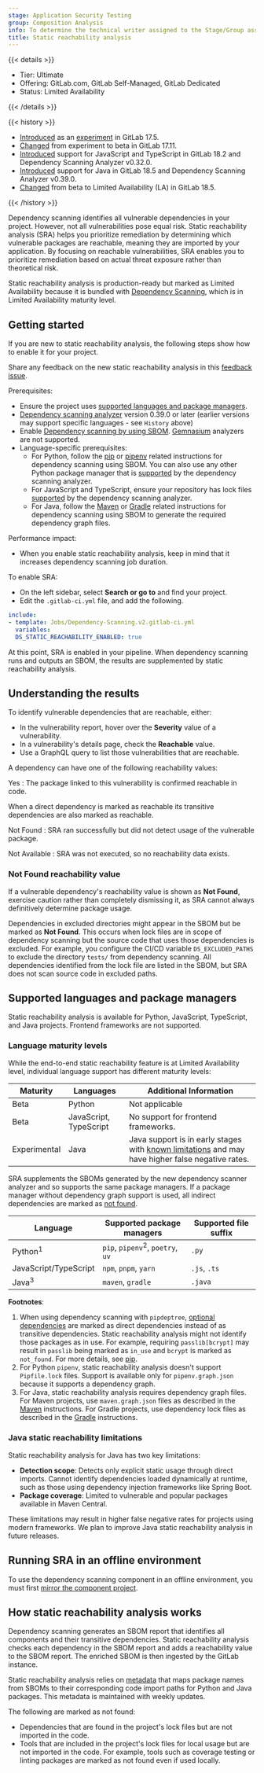 ```yaml
---
stage: Application Security Testing
group: Composition Analysis
info: To determine the technical writer assigned to the Stage/Group associated with this page, see https://handbook.gitlab.com/handbook/product/ux/technical-writing/#assignments
title: Static reachability analysis
---
```


{{< details >}}

- Tier: Ultimate
- Offering: GitLab.com, GitLab Self-Managed, GitLab Dedicated
- Status: Limited Availability

{{< /details >}}

{{< history >}}

- [Introduced](https://gitlab.com/groups/gitlab-org/-/epics/14177) as an [experiment](../../../policy/development_stages_support.md) in GitLab 17.5.
- [Changed](https://gitlab.com/groups/gitlab-org/-/epics/15781) from experiment to beta in GitLab 17.11.
- [Introduced](https://gitlab.com/gitlab-org/gitlab/-/issues/502334) support for JavaScript and TypeScript in GitLab 18.2 and Dependency Scanning Analyzer v0.32.0.
- [Introduced](https://gitlab.com/groups/gitlab-org/-/epics/17607) support for Java in GitLab 18.5 and Dependency Scanning Analyzer v0.39.0.
- [Changed](https://gitlab.com/groups/gitlab-org/-/epics/15780) from beta to Limited Availability (LA) in GitLab 18.5.

{{< /history >}}

Dependency scanning identifies all vulnerable dependencies in your project. However, not all
vulnerabilities pose equal risk. Static reachability analysis (SRA) helps you prioritize remediation
by determining which vulnerable packages are reachable, meaning they are imported by your
application. By focusing on reachable vulnerabilities, SRA enables you to prioritize remediation
based on actual threat exposure rather than theoretical risk.

Static reachability analysis is production-ready but marked as Limited Availability because it is bundled with [Dependency Scanning](dependency_scanning_sbom/_index.md), which is in Limited Availability maturity level.

## Getting started

If you are new to static reachability analysis, the following steps show how to enable it for your
project.

Share any feedback on the new static reachability analysis in this [feedback issue](https://gitlab.com/gitlab-org/gitlab/-/issues/535498).

Prerequisites:

- Ensure the project uses [supported languages and package managers](#supported-languages-and-package-managers).
- [Dependency scanning analyzer](https://gitlab.com/gitlab-org/security-products/analyzers/dependency-scanning)
  version 0.39.0 or later (earlier versions may support specific languages - see `History` above)
- Enable [Dependency scanning by using SBOM](dependency_scanning_sbom/_index.md#getting-started).
  [Gemnasium](https://gitlab.com/gitlab-org/security-products/analyzers/gemnasium) analyzers are not
  supported.
- Language-specific prerequisites:
  - For Python, follow the [pip](dependency_scanning_sbom/_index.md#pip) or
    [pipenv](dependency_scanning_sbom/_index.md#pipenv)
    related instructions for dependency scanning using SBOM. You can also use any other Python package
    manager that is
    [supported](https://gitlab.com/gitlab-org/security-products/analyzers/dependency-scanning#supported-files)
    by the dependency scanning analyzer.
  - For JavaScript and TypeScript, ensure your repository has lock files
    [supported](https://gitlab.com/gitlab-org/security-products/analyzers/dependency-scanning#supported-files)
    by the dependency scanning analyzer.
  - For Java, follow the [Maven](dependency_scanning_sbom/_index.md#maven) or
    [Gradle](dependency_scanning_sbom/_index.md#gradle) related instructions for dependency scanning using SBOM
    to generate the required dependency graph files.

Performance impact:

- When you enable static reachability analysis, keep in mind that it increases dependency scanning job duration.

To enable SRA:

- On the left sidebar, select **Search or go to** and find your project.
- Edit the `.gitlab-ci.yml` file, and add the following.

```yaml
include:
- template: Jobs/Dependency-Scanning.v2.gitlab-ci.yml
  variables:
  DS_STATIC_REACHABILITY_ENABLED: true
```

At this point, SRA is enabled in your pipeline. When dependency scanning runs and outputs an SBOM,
the results are supplemented by static reachability analysis.

## Understanding the results

To identify vulnerable dependencies that are reachable, either:

- In the vulnerability report, hover over the **Severity** value of a vulnerability.
- In a vulnerability's details page, check the **Reachable** value.
- Use a GraphQL query to list those vulnerabilities that are reachable.

A dependency can have one of the following reachability values:

Yes
: The package linked to this vulnerability is confirmed reachable in code.

  When a direct dependency is marked as reachable its transitive dependencies are also
  marked as reachable.

Not Found
: SRA ran successfully but did not detect usage of the vulnerable package.

Not Available
: SRA was not executed, so no reachability data exists.

### Not Found reachability value

If a vulnerable dependency's reachability value is shown as **Not Found**, exercise caution rather than completely
dismissing it, as SRA cannot always definitively determine package usage.

Dependencies in excluded directories might appear in the SBOM but be marked as **Not Found**. This occurs when lock files
are in scope of dependency scanning but the source code that uses those dependencies is excluded. For example, you configure the
CI/CD variable `DS_EXCLUDED_PATHS` to exclude the directory `tests/` from dependency scanning. All dependencies identified from
the lock file are listed in the SBOM, but SRA does not scan source code in excluded paths.

## Supported languages and package managers

Static reachability analysis is available for Python, JavaScript, TypeScript, and Java projects.
Frontend frameworks are not supported.

### Language maturity levels

While the end-to-end static reachability feature is at Limited Availability level, individual language support has different maturity levels:

| Maturity | Languages | Additional Information |
|----------|-----------|-------------|
| Beta | Python | Not applicable |
| Beta | JavaScript, TypeScript | No support for frontend frameworks. |
| Experimental | Java | Java support is in early stages with [known limitations](#java-static-reachability-limitations) and may have higher false negative rates. |

SRA supplements the SBOMs generated by the new dependency scanner analyzer and so supports the same
package managers. If a package manager without dependency graph support is used, all indirect
dependencies are marked as [not found](#understanding-the-results).

| Language              | Supported package managers                  | Supported file suffix |
|-----------------------|---------------------------------------------|-----------------------|
| Python<sup>1</sup>    | `pip`, `pipenv`<sup>2</sup>, `poetry`, `uv` | `.py`                 |
| JavaScript/TypeScript | `npm`, `pnpm`, `yarn`                       | `.js`, `.ts`          |
| Java<sup>3</sup>      | `maven`, `gradle`                           | `.java`               |

**Footnotes**:

1. When using dependency scanning with `pipdeptree`,
  [optional dependencies](https://setuptools.pypa.io/en/latest/userguide/dependency_management.html#optional-dependencies)
   are marked as direct dependencies instead of as transitive dependencies. Static reachability
   analysis might not identify those packages as in use. For example, requiring `passlib[bcrypt]`
   may result in `passlib` being marked as `in_use` and `bcrypt` is marked as `not_found`. For
   more details, see [pip](dependency_scanning_sbom/_index.md#pip).
1. For Python `pipenv`, static reachability analysis doesn't support `Pipfile.lock` files. Support
   is available only for `pipenv.graph.json` because it supports a dependency graph.
1. For Java, static reachability analysis requires dependency graph files. For Maven projects,
   use `maven.graph.json` files as described in the [Maven](dependency_scanning_sbom/_index.md#maven)
   instructions. For Gradle projects, use dependency lock files as described in the
   [Gradle](dependency_scanning_sbom/_index.md#gradle) instructions.

### Java static reachability limitations

Static reachability analysis for Java has two key limitations:

- **Detection scope**: Detects only explicit static usage through direct imports. Cannot identify dependencies loaded dynamically at runtime, such as those using dependency injection frameworks like Spring Boot.
- **Package coverage**: Limited to vulnerable and popular packages available in Maven Central.

These limitations may result in higher false negative rates for projects using modern frameworks. We plan to improve Java static reachability analysis in future releases.

## Running SRA in an offline environment

To use the dependency scanning component in an offline environment, you must first
[mirror the component project](../../../ci/components/_index.md#use-a-gitlabcom-component-on-gitlab-self-managed).

## How static reachability analysis works

Dependency scanning generates an SBOM report that identifies all components and their transitive
dependencies. Static reachability analysis checks each dependency in the SBOM report and adds a
reachability value to the SBOM report. The enriched SBOM is then ingested by the GitLab instance.

Static reachability analysis relies on [metadata](https://gitlab.com/gitlab-org/security-products/static-reachability-metadata/-/tree/v1?ref_type=heads) that maps package names from SBOMs to their corresponding code import paths for Python and Java packages. This metadata is maintained with weekly updates.

The following are marked as not found:

- Dependencies that are found in the project's lock files but are not imported in the code.
- Tools that are included in the project's lock files for local usage but are not imported in the
  code. For example, tools such as coverage testing or linting packages are marked as not found even
  if used locally.
